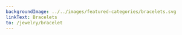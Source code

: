 ```yaml
---
backgroundImage: ../../images/featured-categories/bracelets.svg
linkText: Bracelets
to: /jewelry/bracelet
---
```

